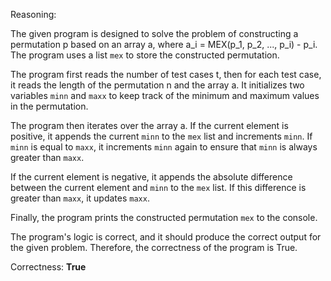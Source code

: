 Reasoning:

The given program is designed to solve the problem of constructing a permutation p based on an array a, where a_i = MEX(p_1, p_2, ..., p_i) - p_i. The program uses a list `mex` to store the constructed permutation.

The program first reads the number of test cases t, then for each test case, it reads the length of the permutation n and the array a. It initializes two variables `minn` and `maxx` to keep track of the minimum and maximum values in the permutation.

The program then iterates over the array a. If the current element is positive, it appends the current `minn` to the `mex` list and increments `minn`. If `minn` is equal to `maxx`, it increments `minn` again to ensure that `minn` is always greater than `maxx`.

If the current element is negative, it appends the absolute difference between the current element and `minn` to the `mex` list. If this difference is greater than `maxx`, it updates `maxx`.

Finally, the program prints the constructed permutation `mex` to the console.

The program's logic is correct, and it should produce the correct output for the given problem. Therefore, the correctness of the program is True.

Correctness: **True**